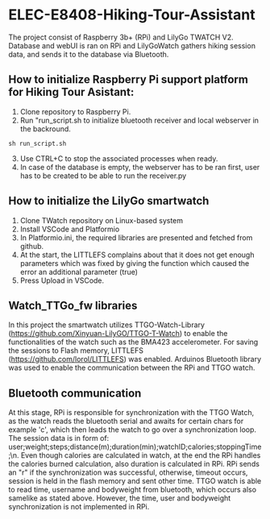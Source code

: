 # ELEC-E8408-Hiking-Tour-Assistant
The project consist of Raspberry 3b+ (RPi) and LilyGo TWATCH V2. Database and webUI is ran on RPi and LilyGoWatch gathers hiking session data, and sends it to the database via Bluetooth.
## How to initialize Raspberry Pi support platform for Hiking Tour Asistant:
1. Clone repository to Raspberry Pi.
2. Run "run_script.sh to initialize bluetooth receiver and local webserver in the backround.
```
sh run_script.sh
```
3. Use CTRL+C to stop the associated processes when ready.
4. In case of the database is empty, the webserver has to be ran first, user has to be created to be able to run the receiver.py



## How to initialize the LilyGo smartwatch
1. Clone TWatch repository on Linux-based system
2. Install VSCode and Platformio
3. In Platformio.ini, the required libraries are presented and fetched from github.
4. At the start, the LITTLEFS complains about that it does not get enough parameters which was fixed by giving the function which caused the error an additional parameter (true)
5. Press Upload in VSCode.

## Watch_TTGo_fw libraries
In this project the smartwatch utilizes TTGO-Watch-Library (https://github.com/Xinyuan-LilyGO/TTGO-T-Watch) to enable the functionalities of the watch such as the BMA423 accelerometer. For saving the sessions to Flash memory, LITTLEFS (https://github.com/lorol/LITTLEFS) was enabled.
Arduinos Bluetooth library was used to enable the communication between the RPi and TTGO watch.

## Bluetooth communication
At this stage, RPi is responsible for synchronization with the TTGO Watch, as the watch reads the bluetooth serial and awaits for certain chars for example 'c', which then leads the watch to go over a synchronization loop.
The session data is in form of: user;weight;steps;distance(m);duration(min);watchID;calories;stoppingTime;\n. Even though calories are calculated in watch, at the end the RPi handles the calories burned calculation, also duration is calculated in RPi.
RPi sends an "r" if the synchronization was successful, otherwise, timeout occurs, session is held in the flash memory and sent other time.
TTGO watch is able to read time, username and bodyweight from bluetooth, which occurs also samelike as stated above. However, the time, user and bodyweight synchronization is not implemented in RPi.




